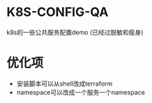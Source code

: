# K8S-CONFIG-QA

k8s的一些公共服务配置demo (已经过脱敏和瘦身)

# 优化项

- 安装脚本可以从shell改成terraform
- namespace可以改成一个服务一个namespace
